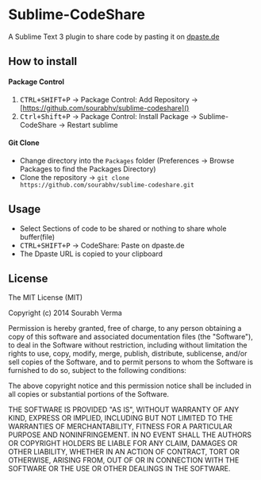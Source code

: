 Sublime-CodeShare
=================

A Sublime Text 3 plugin to share code by pasting it on [dpaste.de](https://dpaste.de/)

How to install
--------------

#### Package Control
1. <KBD>CTRL+SHIFT+P</KBD> &rarr; Package Control: Add Repository &rarr; [https://github.com/sourabhv/sublime-codeshare]()
2. <KBD>Ctrl+Shift+P</KBD> &rarr; Package Control: Install Package &rarr; Sublime-CodeShare &rarr; Restart sublime

#### Git Clone

- Change directory into the `Packages` folder (Preferences &rarr; Browse Packages to find the Packages Directory)
- Clone the repository &rarr; `git clone https://github.com/sourabhv/sublime-codeshare.git`

Usage
-----

- Select Sections of code to be shared or nothing to share whole buffer(file)
- <KBD>CTRL+SHIFT+P</KBD> &rarr; CodeShare: Paste on dpaste.de
- The Dpaste URL is copied to your clipboard

License
-------

The MIT License (MIT)

Copyright (c) 2014 Sourabh Verma

Permission is hereby granted, free of charge, to any person obtaining a copy
of this software and associated documentation files (the "Software"), to deal
in the Software without restriction, including without limitation the rights
to use, copy, modify, merge, publish, distribute, sublicense, and/or sell
copies of the Software, and to permit persons to whom the Software is
furnished to do so, subject to the following conditions:

The above copyright notice and this permission notice shall be included in
all copies or substantial portions of the Software.

THE SOFTWARE IS PROVIDED "AS IS", WITHOUT WARRANTY OF ANY KIND, EXPRESS OR
IMPLIED, INCLUDING BUT NOT LIMITED TO THE WARRANTIES OF MERCHANTABILITY,
FITNESS FOR A PARTICULAR PURPOSE AND NONINFRINGEMENT. IN NO EVENT SHALL THE
AUTHORS OR COPYRIGHT HOLDERS BE LIABLE FOR ANY CLAIM, DAMAGES OR OTHER
LIABILITY, WHETHER IN AN ACTION OF CONTRACT, TORT OR OTHERWISE, ARISING FROM,
OUT OF OR IN CONNECTION WITH THE SOFTWARE OR THE USE OR OTHER DEALINGS IN
THE SOFTWARE.
